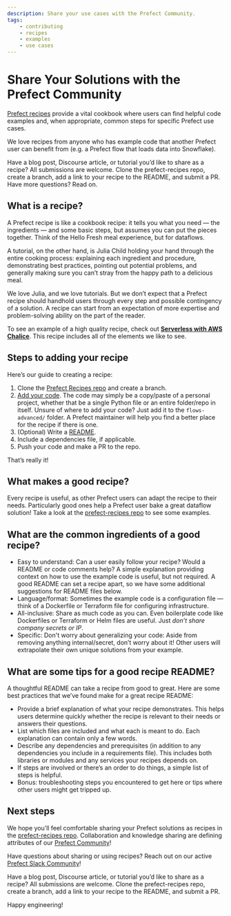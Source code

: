 ```yaml
---
description: Share your use cases with the Prefect Community.
tags:
    - contributing
    - recipes
    - examples
    - use cases
---
```


# Share Your Solutions with the Prefect Community

[Prefect recipes](https://github.com/PrefectHQ/prefect-recipes) provide a vital cookbook where users can find helpful code examples and, when appropriate, common steps for specific Prefect use cases.

We love recipes from anyone who has example code that another Prefect user can benefit from (e.g. a Prefect flow that loads data into Snowflake).

Have a blog post, Discourse article, or tutorial you’d like to share as a recipe? All submissions are welcome. Clone the prefect-recipes repo, create a branch, add a link to your recipe to the README, and submit a PR. Have more questions? Read on.

## What is a recipe?

A Prefect recipe is like a cookbook recipe: it tells you what you need &mdash; the ingredients &mdash; and some basic steps, but assumes you can put the pieces together. Think of the Hello Fresh meal experience, but for dataflows.

A tutorial, on the other hand, is Julia Child holding your hand through the entire cooking process: explaining each ingredient and procedure, demonstrating best practices, pointing out potential problems, and generally making sure you can’t stray from the happy path to a delicious meal.

We love Julia, and we love tutorials. But we don’t expect that a Prefect recipe should handhold users through every step and possible contingency of a solution. A recipe can start from an expectation of more expertise and problem-solving ability on the part of the reader.

To see an example of a high quality recipe, check out **[Serverless with AWS Chalice](https://github.com/PrefectHQ/prefect-recipes/tree/main/flows-advanced/serverless)**. This recipe includes all of the elements we like to see.

## Steps to adding your recipe

Here’s our guide to creating a recipe:

1. Clone the [Prefect Recipes repo](https://github.com/PrefectHQ/prefect-recipes) and create a branch.
2. [Add your code](#what-are-the-common-ingredients-of-a-good-recipe). The code may simply be a copy/paste of a personal project, whether that be a single Python file or an entire folder/repo in itself. Unsure of where to add your code? Just add it to the `flows-advanced/` folder. A Prefect maintainer will help you find a better place for the recipe if there is one.
3. (Optional) Write a [README](#what-are-some-tips-for-a-good-recipe-readme).
4. Include a dependencies file, if applicable.
6. Push your code and make a PR to the repo.

That’s really it! 

## What makes a good recipe?

Every recipe is useful, as other Prefect users can adapt the recipe to their needs. Particularly good ones help a Prefect user bake a great dataflow solution! Take a look at the [prefect-recipes repo](https://github.com/PrefectHQ/prefect-recipes) to see some examples.

## What are the common ingredients of a good recipe?



- Easy to understand: Can a user easily follow your recipe? Would a README or code comments help? A simple explanation providing context on how to use the example code is useful, but not required. A good README can set a recipe apart, so we have some additional suggestions for README files below.
- Language/format: Sometimes the example code is a configuration file &mdash; think of a Dockerfile or Terraform file for configuring infrastructure.
- All-inclusive: Share as much code as you can. Even boilerplate code like Dockerfiles or Terraform or Helm files are useful. Just *don’t share company secrets or IP*.
- Specific: Don't worry about generalizing your code: Aside from removing anything internal/secret, don’t worry about it! Other users will extrapolate their own unique solutions from your example.

## What are some tips for a good recipe README?

A thoughtful README can take a recipe from good to great. Here are some best practices that we’ve found make for a great recipe README:

- Provide a brief explanation of what your recipe demonstrates. This helps users determine quickly whether the recipe is relevant to their needs or answers their questions.
- List which files are included and what each is meant to do. Each explanation can contain only a few words.
- Describe any dependencies and prerequisites (in addition to any dependencies you include in a requirements file). This includes both libraries or modules and any services your recipes depends on.
- If steps are involved or there’s an order to do things, a simple list of steps is helpful.
- Bonus: troubleshooting steps you encountered to get here or tips where other users might get tripped up.

## Next steps

We hope you’ll feel comfortable sharing your Prefect solutions as recipes in the [prefect-recipes repo](https://github.com/PrefectHQ/prefect-recipes#contributions). Collaboration and knowledge sharing are defining attributes of our [Prefect Community](https://www.prefect.io/slack)! 

Have questions about sharing or using recipes? Reach out on our active [Prefect Slack Community](https://www.prefect.io/slack)!

Have a blog post, Discourse article, or tutorial you’d like to share as a recipe? All submissions are welcome. Clone the prefect-recipes repo, create a branch, add a link to your recipe to the README, and submit a PR. 

Happy engineering!